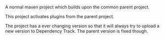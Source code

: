 A normal maven project which builds upon the common parent project.

This project activates plugins from the parent project.

The project has a ever changing version so that it will always try to upload a new
version to Dependency Track. The parent version is fixed though.
